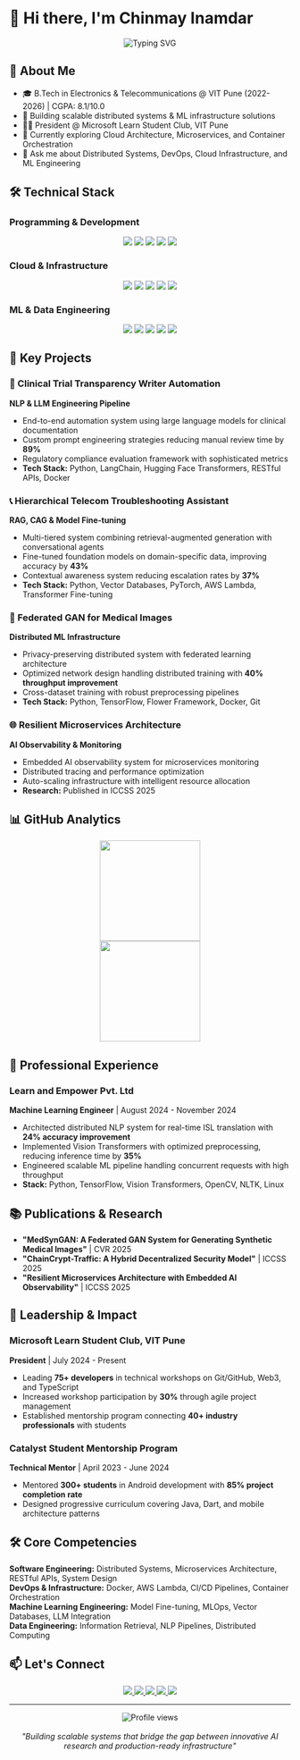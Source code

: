 # 👋 Hi there, I'm Chinmay Inamdar

<div align="center">
  <img src="https://readme-typing-svg.herokuapp.com?font=Fira+Code&size=32&duration=3000&pause=1000&color=2E97CB&center=true&vCenter=true&width=700&lines=Software+Development+Engineer" alt="Typing SVG" />
</div>

## 💫 About Me
- 🎓 B.Tech in Electronics & Telecommunications @ VIT Pune (2022-2026) | CGPA: 8.1/10.0
- 🔭 Building scalable distributed systems & ML infrastructure solutions
- 👨‍💻 President @ Microsoft Learn Student Club, VIT Pune
- 🌱 Currently exploring Cloud Architecture, Microservices, and Container Orchestration  
- 💬 Ask me about Distributed Systems, DevOps, Cloud Infrastructure, and ML Engineering

## 🛠️ Technical Stack

### Programming & Development
<div align="center">
  <img src="https://img.shields.io/badge/Python-3776AB?style=for-the-badge&logo=python&logoColor=white" />
  <img src="https://img.shields.io/badge/Java-ED8B00?style=for-the-badge&logo=openjdk&logoColor=white" />
  <img src="https://img.shields.io/badge/C++-00599C?style=for-the-badge&logo=c%2B%2B&logoColor=white" />
  <img src="https://img.shields.io/badge/SQL-4479A1?style=for-the-badge&logo=mysql&logoColor=white" />
  <img src="https://img.shields.io/badge/Dart-0175C2?style=for-the-badge&logo=dart&logoColor=white" />
</div>

### Cloud & Infrastructure
<div align="center">
  <img src="https://img.shields.io/badge/AWS-232F3E?style=for-the-badge&logo=amazon-aws&logoColor=white" />
  <img src="https://img.shields.io/badge/Docker-2496ED?style=for-the-badge&logo=docker&logoColor=white" />
  <img src="https://img.shields.io/badge/Linux-FCC624?style=for-the-badge&logo=linux&logoColor=black" />
  <img src="https://img.shields.io/badge/Git-F05032?style=for-the-badge&logo=git&logoColor=white" />
  <img src="https://img.shields.io/badge/REST_APIs-009688?style=for-the-badge&logo=fastapi&logoColor=white" />
</div>

### ML & Data Engineering
<div align="center">
  <img src="https://img.shields.io/badge/TensorFlow-FF6F00?style=for-the-badge&logo=tensorflow&logoColor=white" />
  <img src="https://img.shields.io/badge/PyTorch-EE4C2C?style=for-the-badge&logo=pytorch&logoColor=white" />
  <img src="https://img.shields.io/badge/Vector_DBs-FF6B6B?style=for-the-badge&logo=databricks&logoColor=white" />
  <img src="https://img.shields.io/badge/LangChain-1C3C3C?style=for-the-badge&logo=chainlink&logoColor=white" />
  <img src="https://img.shields.io/badge/HuggingFace-FFD21E?style=for-the-badge&logo=huggingface&logoColor=black" />
</div>

## 🚀 Key Projects

### 🤖 Clinical Trial Transparency Writer Automation
**NLP & LLM Engineering Pipeline**
- End-to-end automation system using large language models for clinical documentation
- Custom prompt engineering strategies reducing manual review time by **89%**
- Regulatory compliance evaluation framework with sophisticated metrics
- **Tech Stack:** Python, LangChain, Hugging Face Transformers, RESTful APIs, Docker

### 📞 Hierarchical Telecom Troubleshooting Assistant  
**RAG, CAG & Model Fine-tuning**
- Multi-tiered system combining retrieval-augmented generation with conversational agents
- Fine-tuned foundation models on domain-specific data, improving accuracy by **43%**
- Contextual awareness system reducing escalation rates by **37%**
- **Tech Stack:** Python, Vector Databases, PyTorch, AWS Lambda, Transformer Fine-tuning

### 🏥 Federated GAN for Medical Images
**Distributed ML Infrastructure**
- Privacy-preserving distributed system with federated learning architecture
- Optimized network design handling distributed training with **40% throughput improvement**
- Cross-dataset training with robust preprocessing pipelines
- **Tech Stack:** Python, TensorFlow, Flower Framework, Docker, Git

### 🌐 Resilient Microservices Architecture
**AI Observability & Monitoring**
- Embedded AI observability system for microservices monitoring
- Distributed tracing and performance optimization
- Auto-scaling infrastructure with intelligent resource allocation
- **Research:** Published in ICCSS 2025

## 📊 GitHub Analytics

<div align="center">
  <img height="180em" src="https://github-readme-stats-git-masterrstaa-rickstaa.vercel.app/api?username=ChinmayInamdar&show_icons=true&theme=tokyonight&include_all_commits=true&count_private=true"/>
</div>

<div align="center">
  <img height="180em" src="https://github-readme-stats-git-masterrstaa-rickstaa.vercel.app/api/top-langs/?username=ChinmayInamdar&layout=compact&langs_count=8&theme=tokyonight"/>
</div>

## 💼 Professional Experience

### Learn and Empower Pvt. Ltd
**Machine Learning Engineer** | August 2024 - November 2024
- Architected distributed NLP system for real-time ISL translation with **24% accuracy improvement**
- Implemented Vision Transformers with optimized preprocessing, reducing inference time by **35%**
- Engineered scalable ML pipeline handling concurrent requests with high throughput
- **Stack:** Python, TensorFlow, Vision Transformers, OpenCV, NLTK, Linux

## 📚 Publications & Research

- **"MedSynGAN: A Federated GAN System for Generating Synthetic Medical Images"** | CVR 2025
- **"ChainCrypt-Traffic: A Hybrid Decentralized Security Model"** | ICCSS 2025  
- **"Resilient Microservices Architecture with Embedded AI Observability"** | ICCSS 2025

## 🎯 Leadership & Impact

### Microsoft Learn Student Club, VIT Pune
**President** | July 2024 - Present
- Leading **75+ developers** in technical workshops on Git/GitHub, Web3, and TypeScript
- Increased workshop participation by **30%** through agile project management
- Established mentorship program connecting **40+ industry professionals** with students

### Catalyst Student Mentorship Program  
**Technical Mentor** | April 2023 - June 2024
- Mentored **300+ students** in Android development with **85% project completion rate**
- Designed progressive curriculum covering Java, Dart, and mobile architecture patterns

## 🛠️ Core Competencies

**Software Engineering:** Distributed Systems, Microservices Architecture, RESTful APIs, System Design  
**DevOps & Infrastructure:** Docker, AWS Lambda, CI/CD Pipelines, Container Orchestration  
**Machine Learning Engineering:** Model Fine-tuning, MLOps, Vector Databases, LLM Integration  
**Data Engineering:** Information Retrieval, NLP Pipelines, Distributed Computing

## 📫 Let's Connect

<div align="center">
  <a href="mailto:chinmayinamdar19@gmail.com">
    <img src="https://img.shields.io/badge/Email-D14836?style=for-the-badge&logo=gmail&logoColor=white"/>
  </a>
  <a href="https://www.linkedin.com/in/chinmayinamdar/">
    <img src="https://img.shields.io/badge/LinkedIn-0077B5?style=for-the-badge&logo=linkedin&logoColor=white"/>
  </a>
  <a href="https://github.com/ChinmayInamdar">
    <img src="https://img.shields.io/badge/GitHub-100000?style=for-the-badge&logo=github&logoColor=white"/>
  </a>
  <a href="https://chinmayinamdar.vercel.app">
    <img src="https://img.shields.io/badge/Portfolio-000000?style=for-the-badge&logo=vercel&logoColor=white"/>
  </a>
  <a href="https://medium.com/@chinmayinamdar19">
    <img src="https://img.shields.io/badge/Medium-12100E?style=for-the-badge&logo=medium&logoColor=white"/>
  </a>
</div>

---

<div align="center">
  <img src="https://komarev.com/ghpvc/?username=ChinmayInamdar&style=flat-square&color=blue" alt="Profile views"/>
  <br><br>
  <i>"Building scalable systems that bridge the gap between innovative AI research and production-ready infrastructure"</i>
</div>
